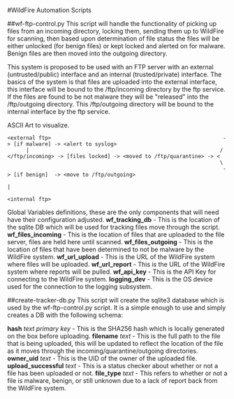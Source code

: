 #WildFire Automation Scripts

##wf-ftp-control.py
This script will handle the functionality of picking up files from an incoming directory, locking them, sending
them up to WildFire for scanning, then based upon determination of file status the files will be either unlocked
(for benign files) or kept locked and alerted on for malware.  Benign files are then moved into the outgoing
directory.

This system is proposed to be used with an FTP server with an external (untrusted/public) interface and an internal
(trusted/private) interface.  The basics of the system is that files are uploaded into the external interface, this
interface will be bound to the /ftp/incoming directory by the ftp service.  If the files are found to be not malware
they will be "released" into the /ftp/outgoing directory.  This /ftp/outgoing directory will be bound to the
internal interface by the ftp service.


ASCII Art to visualize.

    <external ftp>                                                       -> [if malware] -> <alert to syslog>
          |                                                             /
    </ftp/incoming> -> [files locked] -> <moved to /ftp/quarantine> -> <
                                                                        \
                                                                         -> [if benign]  -> <move to /ftp/outgoing>
                                                                                                         |
                                                                                                   <internal ftp>

Global Variables definitions, these are the only components that will need have their configuration adjusted.
**wf_tracking_db** - This is the location of the sqlite DB which will be used for tracking files move through the script.
**wf_files_incoming** - This is the location of files that are uploaded to the file server, files are held here until scanned.
**wf_files_outgoing** - This is the location of files that have been determined to not be malware by the WildFire system.
**wf_url_upload** - This is the URL of the WildFire system where files will be uploaded.
**wf_url_report** - This is the URL of the WildFire system where reports will be pulled.
**wf_api_key** - This is the API Key for connecting to the WildFire system.
**logging_dev** - This is the OS device used for the connection to the logging subsystem.

##create-tracker-db.py
This script will create the sqlite3 database which is used by the wf-ftp-control.py script.  It is a simple enough
to use and simply creates a DB with the following schema:

**hash** _text primary key_ - This is the SHA256 hash which is locally generated on the box before uploading.
**filename** _text_ - This is the full path to the file that is being uploaded, this will be updated to reflect the
location of the file as it moves through the incoming/quarantine/outgoing directories.
**owner_uid** _text_ - This is the UID of the owner of the uploaded file.
**upload_successful** _text_ - This is a status checker about whether or not a file has been uploaded or not.
**file_type** _text_ - This refers to whether or not a file is malware, benign, or still unknown due to a lack of
report back from the WildFire system.